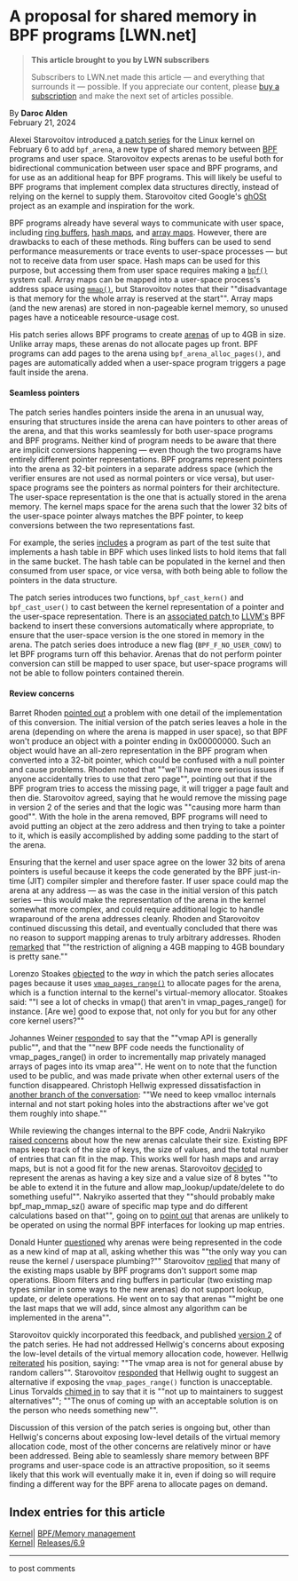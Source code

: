 # A proposal for shared memory in BPF programs [LWN.net]

> **This article brought to you by LWN subscribers**
> 
> Subscribers to LWN.net made this article — and everything that surrounds it — possible. If you appreciate our content, please [buy a subscription](/Promo/nst-nag3/subscribe) and make the next set of articles possible. 

By **Daroc Alden**  
February 21, 2024 

Alexei Starovoitov introduced [ a patch series](/ml/linux-mm/20240206220441.38311-1-alexei.starovoitov@gmail.com/) for the Linux kernel on February 6 to add `bpf_arena`, a new type of shared memory between [BPF](/Articles/740157/) programs and user space. Starovoitov expects arenas to be useful both for bidirectional communication between user space and BPF programs, and for use as an additional heap for BPF programs. This will likely be useful to BPF programs that implement complex data structures directly, instead of relying on the kernel to supply them. Starovoitov cited Google's [ghOSt](https://github.com/google/ghost-userspace/tree/main) project as an example and inspiration for the work. 

BPF programs already have several ways to communicate with user space, including [ ring buffers](https://static.lwn.net/kerneldoc/bpf/ringbuf.html), [ hash maps](https://static.lwn.net/kerneldoc/bpf/map_hash.html), and [ array maps](https://static.lwn.net/kerneldoc/bpf/map_array.html). However, there are drawbacks to each of these methods. Ring buffers can be used to send performance measurements or trace events to user-space processes — but not to receive data from user space. Hash maps can be used for this purpose, but accessing them from user space requires making a [`bpf()`](https://www.man7.org/linux/man-pages/man2/bpf.2.html) system call. Array maps can be mapped into a user-space process's address space using [ `mmap()`](https://man7.org/linux/man-pages/man2/mmap.2.html), but Starovoitov notes that their ""disadvantage is that memory for the whole array is reserved at the start"". Array maps (and the new arenas) are stored in non-pageable kernel memory, so unused pages have a noticeable resource-usage cost. 

His patch series allows BPF programs to create [arenas](https://en.wikipedia.org/wiki/Region-based_memory_management) of up to 4GB in size. Unlike array maps, these arenas do not allocate pages up front. BPF programs can add pages to the arena using `bpf_arena_alloc_pages()`, and pages are automatically added when a user-space program triggers a page fault inside the arena. 

#### Seamless pointers

The patch series handles pointers inside the arena in an unusual way, ensuring that structures inside the arena can have pointers to other areas of the arena, and that this works seamlessly for both user-space programs and BPF programs. Neither kind of program needs to be aware that there are implicit conversions happening — even though the two programs have entirely different pointer representations. BPF programs represent pointers into the arena as 32-bit pointers in a separate address space (which the verifier ensures are not used as normal pointers or vice versa), but user-space programs see the pointers as normal pointers for their architecture. The user-space representation is the one that is actually stored in the arena memory. The kernel maps space for the arena such that the lower 32 bits of the user-space pointer always matches the BPF pointer, to keep conversions between the two representations fast. 

For example, the series [ includes](/ml/linux-mm/20240206220441.38311-17-alexei.starovoitov@gmail.com/) a program as part of the test suite that implements a hash table in BPF which uses linked lists to hold items that fall in the same bucket. The hash table can be populated in the kernel and then consumed from user space, or vice versa, with both being able to follow the pointers in the data structure. 

The patch series introduces two functions, `bpf_cast_kern()` and `bpf_cast_user()` to cast between the kernel representation of a pointer and the user-space representation. There is an [associated patch ](https://github.com/llvm/llvm-project/pull/79902)to [LLVM's](https://llvm.org/) BPF backend to insert these conversions automatically where appropriate, to ensure that the user-space version is the one stored in memory in the arena. The patch series does introduce a new flag (`BPF_F_NO_USER_CONV`) to let BPF programs turn off this behavior. Arenas that do not perform pointer conversion can still be mapped to user space, but user-space programs will not be able to follow pointers contained therein. 

#### Review concerns

Barret Rhoden [ pointed out](https://lwn.net/ml/linux-mm/c9001d70-a6ae-46b1-b20e-1aaf4a06ffd1@google.com/) a problem with one detail of the implementation of this conversion. The initial version of the patch series leaves a hole in the arena (depending on where the arena is mapped in user space), so that BPF won't produce an object with a pointer ending in 0x00000000. Such an object would have an all-zero representation in the BPF program when converted into a 32-bit pointer, which could be confused with a null pointer and cause problems. Rhoden noted that ""we'll have more serious issues if anyone accidentally tries to use that zero page"", pointing out that if the BPF program tries to access the missing page, it will trigger a page fault and then die. Starovoitov agreed, saying that he would remove the missing page in version 2 of the series and that the logic was ""causing more harm than good"". With the hole in the arena removed, BPF programs will need to avoid putting an object at the zero address and then trying to take a pointer to it, which is easily accomplished by adding some padding to the start of the arena. 

Ensuring that the kernel and user space agree on the lower 32 bits of arena pointers is useful because it keeps the code generated by the BPF just-in-time (JIT) compiler simpler and therefore faster. If user space could map the arena at any address — as was the case in the initial version of this patch series — this would make the representation of the arena in the kernel somewhat more complex, and could require additional logic to handle wraparound of the arena addresses cleanly. Rhoden and Starovoitov continued discussing this detail, and eventually concluded that there was no reason to support mapping arenas to truly arbitrary addresses. Rhoden [ remarked](/ml/linux-mm/90cbea27-8752-403f-9e0d-3aaa19100923@google.com/) that ""the restriction of aligning a 4GB mapping to 4GB boundary is pretty sane."" 

Lorenzo Stoakes [ objected](/ml/linux-mm/30a722f3-dbf5-4fa3-9079-6574aae4b81d@lucifer.local/) to the _way_ in which the patch series allocates pages because it uses [ `vmap_pages_range()`](https://elixir.bootlin.com/linux/v6.7.4/source/mm/vmalloc.c#L616) to allocate pages for the arena, which is a function internal to the kernel's virtual-memory allocator. Stoakes said: ""I see a lot of checks in vmap() that aren't in vmap_pages_range() for instance. [Are we] good to expose that, not only for you but for any other core kernel users?"" 

Johannes Weiner [ responded](/ml/linux-mm/20240208054435.GD185687@cmpxchg.org/) to say that the ""vmap API is generally public"", and that the ""new BPF code needs the functionality of vmap_pages_range() in order to incrementally map privately managed arrays of pages into its vmap area"". He went on to note that the function used to be public, and was made private when other external users of the function disappeared. Christoph Hellwig expressed dissatisfaction in [ another branch of the conversation](/ml/linux-mm/Zcx6UaSRCZQsUyvq@infradead.org/): ""We need to keep vmalloc internals internal and not start poking holes into the abstractions after we've got them roughly into shape."" 

While reviewing the changes internal to the BPF code, Andrii Nakryiko [ raised concerns](https://lwn.net/ml/linux-mm/CAEf4Bza9gNXfGXuQnvWnoYNA08enBCkqn9uyHtBNdTpZRvn7og@mail.gmail.com/) about how the new arenas calculate their size. Existing BPF maps keep track of the size of keys, the size of values, and the total number of entries that can fit in the map. This works well for hash maps and array maps, but is not a good fit for the new arenas. Starovoitov [ decided](/ml/linux-mm/CAADnVQKjkba_wiUJ9wps_k8+TYu_q3Ai5oQ1mnZQmpv+pnPfFw@mail.gmail.com/) to represent the arenas as having a key size and a value size of 8 bytes ""to be able to extend it in the future and allow map_lookup/update/delete to do something useful"". Nakryiko asserted that they ""should probably make bpf_map_mmap_sz() aware of specific map type and do different calculations based on that"", going on to [ point out](/ml/linux-mm/CAEf4BzYvgHoBQ0KNFOWoK8XOvRTzGNBM1QsS=zR5iPTq-Z+=4g@mail.gmail.com/) that arenas are unlikely to be operated on using the normal BPF interfaces for looking up map entries. 

Donald Hunter [questioned](/ml/linux-mm/m2h6iktpv7.fsf@gmail.com/) why arenas were being represented in the code as a new kind of map at all, asking whether this was ""the only way you can reuse the kernel / userspace plumbing?"" Starovoitov [ replied](/ml/linux-mm/CAADnVQLXUeGVhS+q6XVe-LP+HoFwrAf0v_+r-orGxFRoA7GRTw@mail.gmail.com/) that many of the existing maps usable by BPF programs don't support some map operations. Bloom filters and ring buffers in particular (two existing map types similar in some ways to the new arenas) do not support lookup, update, or delete operations. He went on to say that arenas ""might be one the last maps that we will add, since almost any algorithm can be implemented in the arena"". 

Starovoitov quickly incorporated this feedback, and published [ version 2](/ml/linux-mm/20240209040608.98927-1-alexei.starovoitov@gmail.com/) of the patch series. He had not addressed Hellwig's concerns about exposing the low-level details of the virtual memory allocation code, however. Hellwig [ reiterated](/ml/linux-mm/Zcx7lXfPxCEtNjDC@infradead.org/) his position, saying: ""The vmap area is not for general abuse by random callers"". Starovoitov [ responded](https://lwn.net/ml/linux-mm/CAADnVQKT9X1iSLXojVs1sWy4B-qEGccuk6S6u1d9GBmW9pBAeA@mail.gmail.com/) that Hellwig ought to suggest an alternative if exposing the `vmap_pages_range()` function is unacceptable. Linus Torvalds [ chimed in](/ml/linux-mm/CAHk-=whD2HMe4ja5nR6WWofUh3nLmhjoSPDvZm2-XMGjeie5Tg@mail.gmail.com/) to say that it is ""not up to maintainers to suggest alternatives""; ""The onus of coming up with an acceptable solution is on the person who needs something new"". 

Discussion of this version of the patch series is ongoing but, other than Hellwig's concerns about exposing low-level details of the virtual memory allocation code, most of the other concerns are relatively minor or have been addressed. Being able to seamlessly share memory between BPF programs and user-space code is an attractive proposition, so it seems likely that this work will eventually make it in, even if doing so will require finding a different way for the BPF arena to allocate pages on demand. 

  
Index entries for this article  
---  
[Kernel](/Kernel/Index)| [BPF/Memory management](/Kernel/Index#BPF-Memory_management)  
[Kernel](/Kernel/Index)| [Releases/6.9](/Kernel/Index#Releases-6.9)  
  


* * *

to post comments 
